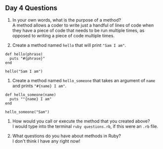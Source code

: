 ## Day 4 Questions

1. In your own words, what is the purpose of a method?  
A method allows a coder to write just a handful of lines of code when they have a piece of code that needs to be run multiple times, as opposed to writing a piece of code multiple times.

1. Create a method named `hello` that will print `"Sam I am"`.  
```
def hello(phrase)
  puts "#{phrase}"
end

hello("Sam I am")
```

1. Create a method named `hello_someone` that takes an argument of `name` and prints `"#{name} I am"`.  
```
def hello_someone(name)
  puts ""{name} I am"
end

hello_someone("Sam")
```

1. How would you call or execute the method that you created above?  
I would type into the terminal `ruby questions.rb`, if this were an `.rb` file.

1. What questions do you have about methods in Ruby?  
I don't think I have any right now!
